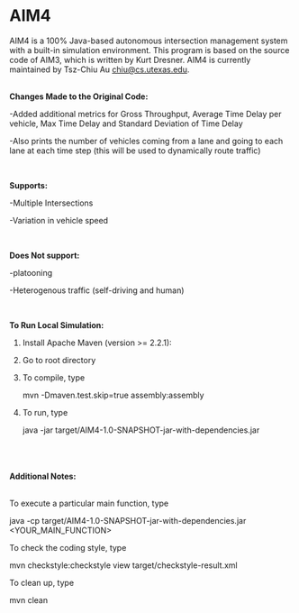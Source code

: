 # AIM4 
AIM4 is a 100% Java-based autonomous intersection management system with a built-in simulation environment.
This program is based on the source code of AIM3, which is written by Kurt Dresner.
AIM4 is currently maintained by Tsz-Chiu Au <chiu@cs.utexas.edu>.
<br>
<br>

<b> Changes Made to the Original Code: </b>

   -Added additional metrics for Gross Throughput, Average Time Delay per vehicle, Max Time Delay and Standard Deviation of Time Delay
   
   -Also prints the number of vehicles coming from a lane and going to each lane at each time step (this will be used to dynamically route traffic)
   
<br>

   
<b>Supports:</b>
   
   -Multiple Intersections
      
   -Variation in vehicle speed
   
   <br>
   
<b>Does Not support: </b> 
   
   -platooning
   
   -Heterogenous traffic (self-driving and human)

   <br>

<b>To Run Local Simulation: </b>

1. Install Apache Maven (version >= 2.2.1):

2. Go to root directory

3. 
   To compile, type

   mvn -Dmaven.test.skip=true assembly:assembly


4. 
    To run, type

    java -jar target/AIM4-1.0-SNAPSHOT-jar-with-dependencies.jar

<br>
<br>
<br>
<b>Additional Notes:</b>
<br>
<br>

To execute a particular main function, type

  java -cp target/AIM4-1.0-SNAPSHOT-jar-with-dependencies.jar <YOUR_MAIN_FUNCTION>

To check the coding style, type

  mvn checkstyle:checkstyle
  view target/checkstyle-result.xml

To clean up, type

  mvn clean

